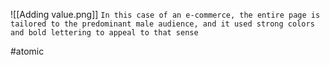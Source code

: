 ![[Adding value.png]]
`In this case of an e-commerce, the entire page is tailored to the predominant male audience, and it used strong colors and bold lettering to appeal to that sense`

#atomic